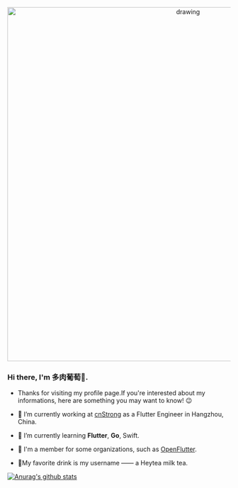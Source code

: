 <p align="center">
<img src=https://github.com/tongyangsheng/tongyangsheng/blob/master/Flutter%20engineer.png alt="drawing" width="800">
</p>

### Hi there, I'm 多肉葡萄👋.

- Thanks for visiting my profile page.If you're interested about my informations, here are something you may want to know! 😉

- 🏢 I’m currently working at [cnStrong](http://www.cnstrong.cn) as a Flutter Engineer in Hangzhou, China.

- 🌱 I’m currently learning **Flutter**, **Go**, Swift.

- 🤝 I'm a member for some organizations, such as [OpenFlutter](https://github.com/OpenFlutter).

- 🥤My favorite drink is my username —— a Heytea milk tea.


[![Anurag's github stats](https://github-readme-stats.vercel.app/api?username=tongyangsheng)](https://github.com/anuraghazra/github-readme-stats)
